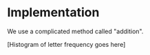# Implementation

We use a complicated method called "addition".

[Histogram of letter frequency goes here]
